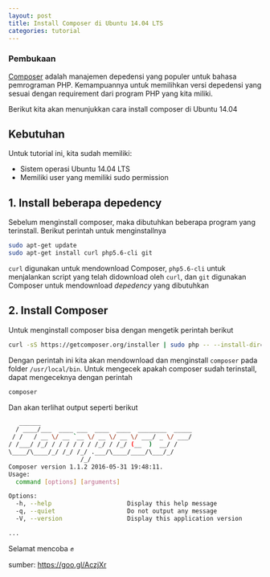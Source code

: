 ```yaml
---
layout: post
title: Install Composer di Ubuntu 14.04 LTS
categories: tutorial
---
```


### Pembukaan
[Composer](http://getcomposer.org) adalah manajemen depedensi yang populer untuk bahasa pemrograman PHP. Kemampuannya untuk memilihkan versi depedensi yang sesuai dengan requirement dari program PHP yang kita miliki.

Berikut kita akan menunjukkan cara install composer di Ubuntu 14.04

## Kebutuhan
Untuk tutorial ini, kita sudah memiliki:

* Sistem operasi Ubuntu 14.04 LTS
* Memiliki user yang memiliki sudo permission

## 1. Install beberapa depedency
Sebelum menginstall composer, maka dibutuhkan beberapa program yang terinstall. Berikut perintah untuk menginstallnya

```bash
sudo apt-get update
sudo apt-get install curl php5.6-cli git
```

`curl` digunakan untuk mendownload Composer, `php5.6-cli` untuk menjalankan script yang telah didownload oleh `curl`, dan `git` digunakan Composer untuk mendownload _depedency_ yang dibutuhkan

## 2. Install Composer
Untuk menginstall composer bisa dengan mengetik perintah berikut

```bash
curl -sS https://getcomposer.org/installer | sudo php -- --install-dir=/usr/local/bin --filename=composer
```

Dengan perintah ini kita akan mendownload dan menginstall `composer` pada folder `/usr/local/bin`. Untuk mengecek apakah composer sudah terinstall, dapat mengeceknya dengan perintah

```bash
composer
```

Dan akan terlihat output seperti berikut

```bash
   ______
  / ____/___  ____ ___  ____  ____  ________  _____
 / /   / __ \/ __ `__ \/ __ \/ __ \/ ___/ _ \/ ___/
/ /___/ /_/ / / / / / / /_/ / /_/ (__  )  __/ /
\____/\____/_/ /_/ /_/ .___/\____/____/\___/_/
                    /_/
Composer version 1.1.2 2016-05-31 19:48:11.
Usage:
  command [options] [arguments]

Options:
  -h, --help                     Display this help message
  -q, --quiet                    Do not output any message
  -V, --version                  Display this application version

...
```

Selamat mencoba :fist:

sumber: <https://goo.gl/AczjXr>